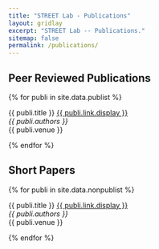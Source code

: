 ```yaml
---
title: "STREET Lab - Publications"
layout: gridlay
excerpt: "STREET Lab -- Publications."
sitemap: false
permalink: /publications/
---
```



<!-- ## Group highlights

**At the end of this page, you can find the [full list of publications and patents](#full-list-of-publications). All papers are also available on [arXiv] (include link).**

{% assign number_printed = 0 %}
{% for publi in site.data.publist %}

{% assign even_odd = number_printed | modulo: 2 %}
{% if publi.highlight == 1 %}

{% if even_odd == 0 %}
<div class="row">
{% endif %}

<div class="col-sm-6 clearfix">
 <div class="well">
  <pubtit>{{ publi.title }}</pubtit>
  <img src="{{ site.url }}{{ site.baseurl }}/images/pubpic/{{ publi.image }}" class="img-responsive" width="33%" style="float: left" />
  <p>{{ publi.description }}</p>
  <p><em>{{ publi.authors }}</em></p>
  <p><strong><a href="{{ publi.link.url }}">{{ publi.link.display }}</a></strong></p>
  <p class="text-danger"><strong> {{ publi.news1 }}</strong></p>
  <p> {{ publi.news2 }}</p>
 </div>
</div>

{% assign number_printed = number_printed | plus: 1 %}

{% if even_odd == 1 %}
</div>
{% endif %}

{% endif %}
{% endfor %}

{% assign even_odd = number_printed | modulo: 2 %}
{% if even_odd == 1 %}
</div>
{% endif %}

<p> &nbsp; </p> -->

## Peer Reviewed Publications

{% for publi in site.data.publist %}

  {{ publi.title }} <a href="{{ publi.link.url }}">{{ publi.link.display }}</a> <br />
  <em>{{ publi.authors }} </em><br />{{ publi.venue }}<br />

{% endfor %}

## Short Papers

{% for publi in site.data.nonpublist %}

  {{ publi.title }} <a href="{{ publi.link.url }}">{{ publi.link.display }}</a> <br />
  <em>{{ publi.authors }} </em><br />{{ publi.venue }}<br />

{% endfor %}